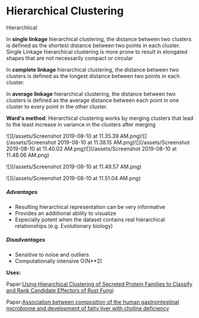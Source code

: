 # Hierarchical Clustering

Hierarchiical

In **single linkage** hierarchical clustering, the distance between two clusters is defined as the shortest distance between two points in each cluster. Single Linkage hierarchical clustering is more prone to result in elongated shapes that are not necessarily compact or circular

In **complete linkage** hierarchical clustering, the distance between two clusters is defined as the longest distance between two points in each cluster.

In **average linkage** hierarchical clustering, the distance between two clusters is defined as the average distance between each point in one cluster to every point in the other cluster.

**Ward's method**: Hierarchical clustering works by merging clusters that lead to the least increase in variance in the clusters after merging

![](/assets/Screenshot 2019-08-10 at 11.35.39 AM.png)![](/assets/Screenshot 2019-08-10 at 11.38.15 AM.png)![](/assets/Screenshot 2019-08-10 at 11.40.02 AM.png)![](/assets/Screenshot 2019-08-10 at 11.48.06 AM.png)

![](/assets/Screenshot 2019-08-10 at 11.49.57 AM.png)

![](/assets/Screenshot 2019-08-10 at 11.51.04 AM.png)

##### Advantages

* Resulting hierarchical representation can be very informative
* Provides an addiitional ability to visualize
* Especially potent when the dataset contains real hierarchical relationships \(e.g. Evolutionary biology\) 

#####  Disadvantages

* Sensitive to noise and outliers
* Computationally intensive O\(N\*\*2\)

**Uses:**

Paper:[Using Hierarchical Clustering of Secreted Protein Families to Classify and Rank Candidate Effectors of Rust Fungi](http://journals.plos.org/plosone/article?id=10.1371/journal.pone.0029847)

Paper:[Association between composition of the human gastrointestinal microbiome and development of fatty liver with choline deficiency](https://www.ncbi.nlm.nih.gov/pubmed/21129376)

